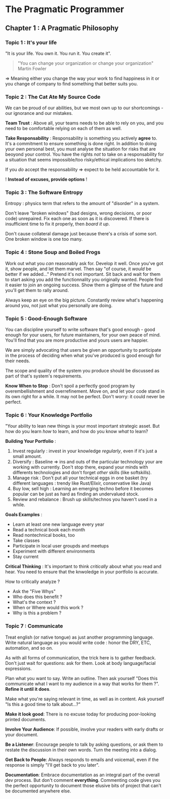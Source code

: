 # The Pragmatic Programmer

## Chapter 1 : A Pragmatic Philosophy

### Topic 1 : It's your life

"It is your life. You own it. You run it. You create it".

> "You can change your organization or change your organization" Martin Fowler

=> Meaning either you change the way your work to find happiness in it or you change of company to find something that better suits you.

### Topic 2 : The Cat Ate My Source Code

We can be proud of our abilities, but we most own up to our shortcomings - our ignorance and our mistakes.

**Team Trust** : Above all, your teams needs to be able to rely on you, and you need to be comfortable relying on each of them as well.

**Take Responsability** : Responsability is something you actively **agree** to. It's a commitment to ensure something is done right. In addition to doing your own personal best, you must analyse the situation for risks that are beoyond your control. You have the rights *not* to take on a responsability for a situation that seems impossible/too risky/ethical implications too sketchy.

If you *do* accept the responsability => expect to be held accountable for it.

! **Instead of excuses, provide options** !

### Topic 3 : The Software Entropy

Entropy : physics term that refers to the amount of "disorder" in a system.

Don't leave "broken windows" (bad designs, wrong decisions, or poor code) unrepaired. Fix each one as soon as it is discovered. If there is insufficient time to fix it properly, then *board it up*.

Don't cause collateral damage just because there's a crisis of some sort. One broken window is one too many.

### Topic 4 : Stone Soup and Boiled Frogs

Work out what you *can* reasonably ask for. Develop it well. Once you've got it, show people, and let them marvel. Then say "of course, it *would* be better if we added..." Pretend it's not important. Sit back and wait for them to start asking you add the functionnality you originally wanted. People find it easier to join an ongoing success. Show them a glimpse of the future and you'll get them to rally around.

Always keep an eye on the big picture. Constantly review what's happening around you, not just what you personally are doing.

### Topic 5 : Good-Enough Software

You can discipline yourself to write software that's good enough - good enough for your users, for future maintainers, for your own peace of mind. You'll find that you are more productive and yours users are happier.

We are simply advocating that users be given an opportunity to participate in the process of deciding when what you've produced is good enough for their needs.

The scope and quality of the system you produce should be discussed as part of that's system's requirements.

**Know When to Stop** : Don't spoil a perfectly good program by overembellishment and overrefinement. Move on, and let your code stand in its own right for a while. It may not be perfect. Don't worry: it could never be perfect.

### Topic 6 : Your Knowledge Portfolio

"Your ability to lean new things is your most important strategic asset. But how do you learn *how* to learn, and how do you know *what* to learn?

**Building Your Portfolio** :

1. Invest regularly : invest in your knowledge *regularly*, even if it's just a small amount.
2. Diversify : Baseline => ins and outs of the particular technology your are working with currently. Don't stop there, expand your minds with differents technologies and don't forget *other* skills (like softskills).
3. Manage risk : Don't put all your technical eggs in one basket (try different languages : trendy like Rust/Elixir, conservative like Java)
4. Buy low, sell high : Learning an emerging techno before it becomes popular can be just as hard as finding an undervalued stock.
5. Review and rebalance : Brush up skills/technos you haven't used in a while.

**Goals Examples** :

- Learn at least one new language every year
- Read a technical book each month
- Read nontechnical books, too
- Take classes
- Participate in local user groupds and meetups
- Experiment with different environments
- Stay current

**Critical Thinking** : It's important to think *critically* about what you read and hear. You need to ensure that the knwoledge in your portfolio is accurate.

How to critically analyze ?

- Ask the "Five Whys"
- Who does this benefit ?
- What's the context ?
- When or Where would this work ?
- Why is this a problem ?

### Topic 7 : Communicate

Treat english (or native tongue) as just another programming language. Write natural language as you would write code : honor the DRY, ETC, automation, and so on.

As with all forms of communication, the trick here is to gather feedback. Don't just wait for questions: ask for them. Look at body language/facial expressions.

Plan what you want to say. Write an outline. Then ask yourself "Does this communicate what I want to my audience in a way that works for them ?". **Refine it until it does**.

Make what you're saying relevant in time, as well as in content. Ask yourself "Is this a good time to talk about...?"

**Make it look good**: There is no excuse today for producing poor-looking printed documents.

**Involve Your Audience**: If possible, involve your readers with early drafts or your document.

**Be a Listener**: Encourage people to talk by asking questions, or ask them to restate the discussion in their own words. Turn the meeting into a dialog.

**Get Back to People**: Always responds to emails and voicemail, even if the response is simply "I'll get back to you later".

**Documentation**: Embrace documentation as an integral part of the overall dev process. But don't comment **everything**.
Commenting code gives you the perfect opportunity to document those elusive bits of project that can't be documented anywhere else.
